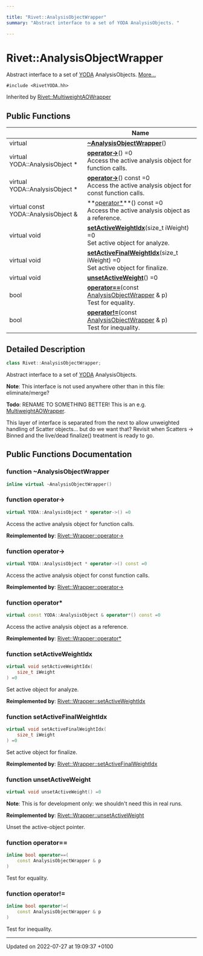 ```yaml
---

title: "Rivet::AnalysisObjectWrapper"
summary: "Abstract interface to a set of YODA AnalysisObjects. "

---
```


# Rivet::AnalysisObjectWrapper



Abstract interface to a set of <a href="http://example.org/namespaces/namespaceyoda/">YODA</a> AnalysisObjects.  [More...](#detailed-description)


`#include <RivetYODA.hh>`

Inherited by [Rivet::MultiweightAOWrapper](http://example.org/classes/classrivet_1_1multiweightaowrapper/)

## Public Functions

|                | Name           |
| -------------- | -------------- |
| virtual | **[~AnalysisObjectWrapper](http://example.org/classes/classrivet_1_1analysisobjectwrapper/#function-~analysisobjectwrapper)**() |
| virtual YODA::AnalysisObject * | **[operator->](http://example.org/classes/classrivet_1_1analysisobjectwrapper/#function-operator->)**() =0<br>Access the active analysis object for function calls.  |
| virtual YODA::AnalysisObject * | **[operator->](http://example.org/classes/classrivet_1_1analysisobjectwrapper/#function-operator->)**() const =0<br>Access the active analysis object for const function calls.  |
| virtual const YODA::AnalysisObject & | **[operator*](http://example.org/classes/classrivet_1_1analysisobjectwrapper/#function-operator*)**() const =0<br>Access the active analysis object as a reference.  |
| virtual void | **[setActiveWeightIdx](http://example.org/classes/classrivet_1_1analysisobjectwrapper/#function-setactiveweightidx)**(size_t iWeight) =0<br>Set active object for analyze.  |
| virtual void | **[setActiveFinalWeightIdx](http://example.org/classes/classrivet_1_1analysisobjectwrapper/#function-setactivefinalweightidx)**(size_t iWeight) =0<br>Set active object for finalize.  |
| virtual void | **[unsetActiveWeight](http://example.org/classes/classrivet_1_1analysisobjectwrapper/#function-unsetactiveweight)**() =0 |
| bool | **[operator==](http://example.org/classes/classrivet_1_1analysisobjectwrapper/#function-operator==)**(const <a href="http://example.org/classes/classrivet_1_1analysisobjectwrapper/">AnalysisObjectWrapper</a> & p)<br>Test for equality.  |
| bool | **[operator!=](http://example.org/classes/classrivet_1_1analysisobjectwrapper/#function-operator!=)**(const <a href="http://example.org/classes/classrivet_1_1analysisobjectwrapper/">AnalysisObjectWrapper</a> & p)<br>Test for inequality.  |

## Detailed Description

```cpp
class Rivet::AnalysisObjectWrapper;
```

Abstract interface to a set of <a href="http://example.org/namespaces/namespaceyoda/">YODA</a> AnalysisObjects. 

**Note**: This interface is not used anywhere other than in this file: eliminate/merge? 

**Todo**: RENAME TO SOMETHING BETTER! This is an e.g. <a href="http://example.org/classes/classrivet_1_1multiweightaowrapper/">MultiweightAOWrapper</a>.

This layer of interface is separated from the next to allow unweighted handling of Scatter objects... but do we want that? Revisit when Scatters -> Binned<Meas> and the live/dead finalize() treatment is ready to go.

## Public Functions Documentation

### function ~AnalysisObjectWrapper

```cpp
inline virtual ~AnalysisObjectWrapper()
```


### function operator->

```cpp
virtual YODA::AnalysisObject * operator->() =0
```

Access the active analysis object for function calls. 

**Reimplemented by**: [Rivet::Wrapper::operator->](http://example.org/classes/classrivet_1_1wrapper/#function-operator->)


### function operator->

```cpp
virtual YODA::AnalysisObject * operator->() const =0
```

Access the active analysis object for const function calls. 

**Reimplemented by**: [Rivet::Wrapper::operator->](http://example.org/classes/classrivet_1_1wrapper/#function-operator->)


### function operator*

```cpp
virtual const YODA::AnalysisObject & operator*() const =0
```

Access the active analysis object as a reference. 

**Reimplemented by**: [Rivet::Wrapper::operator*](http://example.org/classes/classrivet_1_1wrapper/#function-operator*)


### function setActiveWeightIdx

```cpp
virtual void setActiveWeightIdx(
    size_t iWeight
) =0
```

Set active object for analyze. 

**Reimplemented by**: [Rivet::Wrapper::setActiveWeightIdx](http://example.org/classes/classrivet_1_1wrapper/#function-setactiveweightidx)


### function setActiveFinalWeightIdx

```cpp
virtual void setActiveFinalWeightIdx(
    size_t iWeight
) =0
```

Set active object for finalize. 

**Reimplemented by**: [Rivet::Wrapper::setActiveFinalWeightIdx](http://example.org/classes/classrivet_1_1wrapper/#function-setactivefinalweightidx)


### function unsetActiveWeight

```cpp
virtual void unsetActiveWeight() =0
```


**Note**: This is for development only: we shouldn't need this in real runs. 

**Reimplemented by**: [Rivet::Wrapper::unsetActiveWeight](http://example.org/classes/classrivet_1_1wrapper/#function-unsetactiveweight)


Unset the active-object pointer.


### function operator==

```cpp
inline bool operator==(
    const AnalysisObjectWrapper & p
)
```

Test for equality. 

### function operator!=

```cpp
inline bool operator!=(
    const AnalysisObjectWrapper & p
)
```

Test for inequality. 

-------------------------------

Updated on 2022-07-27 at 19:09:37 +0100